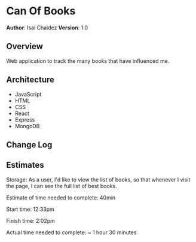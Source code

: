 # Can Of Books

**Author**: Isai Chaidez
**Version**: 1.0

## Overview
Web application to track the many books that have influenced me.

## Architecture

* JavaScript
* HTML
* CSS
* React
* Express
* MongoDB

## Change Log
<!-- Use this area to document the iterative changes made to your application as each feature is successfully implemented. Use time stamps. Here's an example:

01-01-2001 4:59pm - Application now has a fully-functional express server, with a GET route for the location resource. -->

## Estimates

Storage: As a user, I'd like to view the list of books, so that whenever I visit the page, I can see the full list of best books.

Estimate of time needed to complete: 40min

Start time: 12:33pm

Finish time: 2:02pm

Actual time needed to complete: ~ 1 hour 30 minutes

